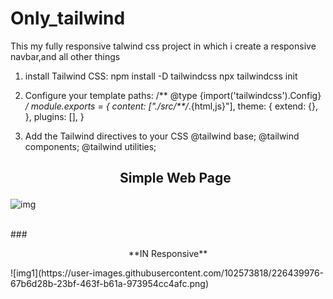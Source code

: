 # Only_tailwind
This my fully responsive talwind css project in which i create a responsive navbar,and all other things

1) install Tailwind CSS:
    npm install -D tailwindcss
    npx tailwindcss init
   
2) Configure your template paths:
    /** @type {import('tailwindcss').Config} */
    module.exports = {
      content: ["./src/**/*.{html,js}"],
      theme: {
        extend: {},
      },
      plugins: [],
    }
   
3) Add the Tailwind directives to your CSS
    @tailwind base;
    @tailwind components;
    @tailwind utilities;
    
    ## <p align="center">**Simple Web Page**</p>
![img](https://user-images.githubusercontent.com/102573818/226439808-f68c4cf6-43f4-41ed-a12f-25714af14197.png)

<br>
     ### <p align="center">**IN Responsive**</p>
![img1](https://user-images.githubusercontent.com/102573818/226439976-67b6d28b-23bf-463f-b61a-973954cc4afc.png)
